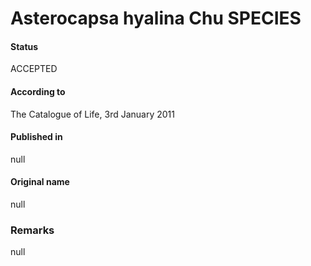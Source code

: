 Asterocapsa hyalina Chu SPECIES
=======

#### Status
ACCEPTED

#### According to
The Catalogue of Life, 3rd January 2011

#### Published in
null

#### Original name
null

### Remarks
null